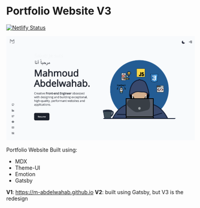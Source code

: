 # Portfolio Website V3

[![Netlify Status](https://api.netlify.com/api/v1/badges/ed9ecfd9-54ca-4d96-be98-7c197f5e26a7/deploy-status)](https://app.netlify.com/sites/mahmoudabdelwahab-dev/deploys)

![website screenshot](./image.png)

Portfolio Website Built using:

- MDX 
- Theme-UI
- Emotion
- Gatsby

**V1**: https://m-abdelwahab.github.io
**V2**: built using Gatsby, but V3 is the redesign
